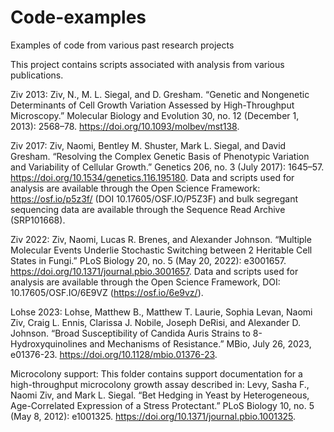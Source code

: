 # Code-examples
Examples of code from various past research projects

This project contains scripts associated with analysis from various publications.

Ziv 2013: Ziv, N., M. L. Siegal, and D. Gresham. “Genetic and Nongenetic Determinants of Cell Growth Variation Assessed by High-Throughput Microscopy.” Molecular Biology and Evolution 30, no. 12 (December 1, 2013): 2568–78. https://doi.org/10.1093/molbev/mst138.

Ziv 2017: Ziv, Naomi, Bentley M. Shuster, Mark L. Siegal, and David Gresham. “Resolving the Complex Genetic Basis of Phenotypic Variation and Variability of Cellular Growth.” Genetics 206, no. 3 (July 2017): 1645–57. https://doi.org/10.1534/genetics.116.195180.
Data and scripts used for analysis are available through the Open Science Framework: https://osf.io/p5z3f/ (DOI 10.17605/OSF.IO/P5Z3F) and bulk segregant sequencing data are available through the Sequence Read Archive (SRP101668).

Ziv 2022: Ziv, Naomi, Lucas R. Brenes, and Alexander Johnson. “Multiple Molecular Events Underlie Stochastic Switching between 2 Heritable Cell States in Fungi.” PLoS Biology 20, no. 5 (May 20, 2022): e3001657. https://doi.org/10.1371/journal.pbio.3001657.
Data and scripts used for analysis are available through the Open Science Framework, DOI: 10.17605/OSF.IO/6E9VZ (https://osf.io/6e9vz/).

Lohse 2023: Lohse, Matthew B., Matthew T. Laurie, Sophia Levan, Naomi Ziv, Craig L. Ennis, Clarissa J. Nobile, Joseph DeRisi, and Alexander D. Johnson. “Broad Susceptibility of Candida Auris Strains to 8-Hydroxyquinolines and Mechanisms of Resistance.” MBio, July 26, 2023, e01376-23. https://doi.org/10.1128/mbio.01376-23.

Microcolony support: This folder contains support documentation for a high-throughput microcolony growth assay described in: Levy, Sasha F., Naomi Ziv, and Mark L. Siegal. “Bet Hedging in Yeast by Heterogeneous, Age-Correlated Expression of a Stress Protectant.” PLoS Biology 10, no. 5 (May 8, 2012): e1001325. https://doi.org/10.1371/journal.pbio.1001325.
  
